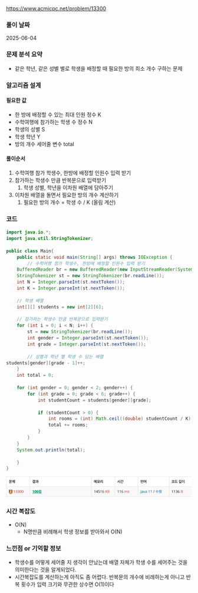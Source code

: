 https://www.acmicpc.net/problem/13300

### 풀이 날짜
2025-06-04

### 문제 분석 요약
- 같은 학년, 같은 성별 별로 학생을 배정할 때 필요한 방의 최소 개수 구하는 문제
### 알고리즘 설계
#### 필요한 값
- 한 방에 배정할 수 있는 최대 인원 정수 K
- 수학여행에 참가하는 학생 수 정수 N
- 학생의 성별 S
- 학생 학년 Y
- 방의 개수 세어줄 변수 total
#### 풀이순서
1. 수학여행 참가 학생수, 한방에 배정할 인원수 입력 받기
2. 참가하는 학생수 만큼 반복문으로 입력받기
    1. 학생 성별, 학년을 이차원 배열에 담아주기
3. 이차원 배열을 돌면서 필요한 방의 개수 계산하기
    1. 필요한 방의 개수 = 학생 수 / K (올림 계산)

### 코드
```java
import java.io.*;
import java.util.StringTokenizer;

public class Main{
    public static void main(String[] args) throws IOException {
        // 수학여행 참가 학생수, 한방에 배정할 인원수 입력 받기  
    BufferedReader br = new BufferedReader(new InputStreamReader(System.in));  
    StringTokenizer st = new StringTokenizer(br.readLine());  
    int N = Integer.parseInt(st.nextToken());  
    int K = Integer.parseInt(st.nextToken());  
  
    // 학생 배열  
    int[][] students = new int[2][6];  
  
    // 참가하는 학생수 만큼 반복문으로 입력받기  
    for (int i = 0; i < N; i++) {  
        st = new StringTokenizer(br.readLine());  
        int gender = Integer.parseInt(st.nextToken());  
        int grade = Integer.parseInt(st.nextToken());  
  
        // 성별과 학년 별 학생 수 담는 배열   
students[gender][grade - 1]++;  
    }  
    int total = 0;  
  
    for (int gender = 0; gender < 2; gender++) {  
        for (int grade = 0; grade < 6; grade++) {  
            int studentCount = students[gender][grade];  
  
            if (studentCount > 0) {
                int rooms = (int) Math.ceil((double) studentCount / K); 
                total += rooms;  
            }  
        }  
    }  
    System.out.println(total);  

    }
}
```

![b13330.png](b13330.png)

### 시간 복잡도
- O(N)
    - N명만큼 비례해서 학생 정보를 받아와서 O(N)

### 느낀점 or 기억할 정보
- 학생수를 어떻게 세어줄 지 생각이 안났는데 배열 자체가 학생 수를 세어주는 것을 의미한다는 것을 알게되었다.
- 시간복잡도를 계산하는게 아직도 좀 어렵다. 반복문의 개수에 비례하는게 아니고 반복 횟수가 입력 크기와 무관한 상수면 O(1)이다